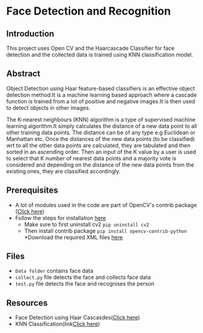 # Face Detection and Recognition

## Introduction
This project uses Open CV and the Haarcascade Classifier for face detection and the collected data is trained using KNN classification model.

## Abstract 
Object Detection using Haar feature-based classifiers is an effective object detection method.It is a machine learning based approach where a cascade function is trained from a lot of positive and negative images.It is then used to detect objects in other images.

The K-nearest neighbours (KNN) algorithm is a type of supervised machine learning algorithm.It simply calculates the distance of a new data point to all other training data points. The distance can be of any type e.g Euclidean or Manhattan etc. Once the distances of the new data points (to be classified) wrt to all the other data points are calculated, they are tabulated and then sorted in an ascending order. Then an input of the K value by a user is used to select that K number of nearest data points and a majority vote is considered and depending on the distance of the new data points from the existing ones, they are classified accordingly. 

## Prerequisites
* A lot of modules used in the code are part of OpenCV's contrib package ([Click here](https://github.com/opencv/opencv_contrib))  
* Follow the steps for installation [here](https://pypi.org/project/opencv-contrib-python/)  
    * Make sure to first uninstall cv2 ``` pip uninstall cv2 ```  
    * Then install contrib package ``` pip install opencv-contrib-python ```  
*Download the required XML files [here](https://github.com/opencv/opencv/tree/master/data/haarcascades)

## Files
* ```Data folder``` contains face data
* ```collect.py``` file detects the face and collects face data 
* ```test.py``` file detects the face and recognises the person

## Resources
* Face Detection using Haar Cascasdes([Click here](https://opencv-python-tutroals.readthedocs.io/en/latest/py_tutorials/py_objdetect/py_face_detection/py_face_detection.html))
* KNN Classification(link[Click here](https://towardsdatascience.com/machine-learning-basics-with-the-k-nearest-neighbors-algorithm-6a6e71d01761))
